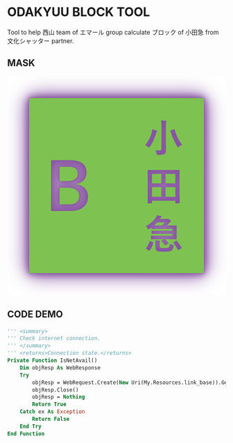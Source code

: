 # ODAKYUU BLOCK TOOL
Tool to help 西山 team of エマール group calculate ブロック of 小田急 from 文化シャッター partner.

## MASK
<p align='center'>
<img src='pic/0.png'></img>
</p>

## CODE DEMO
```vb
''' <summary>
''' Check internet connection.
''' </summary>
''' <returns>Connection state.</returns>
Private Function IsNetAvail()
    Dim objResp As WebResponse
    Try
        objResp = WebRequest.Create(New Uri(My.Resources.link_base)).GetResponse
        objResp.Close()
        objResp = Nothing
        Return True
    Catch ex As Exception
        Return False
    End Try
End Function
```
